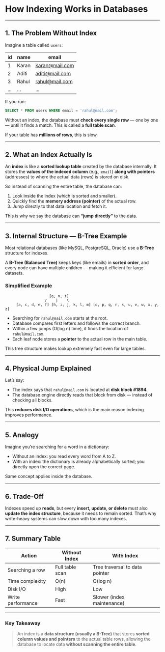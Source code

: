 # How Indexing Works in Databases

---

## 1. The Problem Without Index

Imagine a table called `users`:

| id  | name  | email                                   |
| --- | ----- | --------------------------------------- |
| 1   | Karan | [karan@mail.com](mailto:karan@mail.com) |
| 2   | Aditi | [aditi@mail.com](mailto:aditi@mail.com) |
| 3   | Rahul | [rahul@mail.com](mailto:rahul@mail.com) |
| ... | ...   | ...                                     |

If you run:

```sql
SELECT * FROM users WHERE email = 'rahul@mail.com';
```

Without an index, the database must **check every single row** — one by one — until it finds a match.
This is called a **full table scan**.

If your table has **millions of rows**, this is slow.

---

## 2. What an Index Actually Is

An **index** is like a **sorted lookup table** created by the database internally.
It stores the **values of the indexed column** (e.g., `email`) **along with pointers** (addresses) to where the actual data (rows) is stored on disk.

So instead of scanning the entire table, the database can:

1. Look inside the index (which is sorted and smaller).
2. Quickly find the **memory address (pointer)** of the actual row.
3. Jump directly to that data location and fetch it.

This is why we say the database can **“jump directly”** to the data.

---

## 3. Internal Structure — B-Tree Example

Most relational databases (like MySQL, PostgreSQL, Oracle) use a **B-Tree** structure for indexes.

A **B-Tree (Balanced Tree)** keeps keys (like emails) in **sorted order**, and every node can have multiple children — making it efficient for large datasets.

### Simplified Example

```
                    [g, n, t]
                  /    |    \
     [a, c, d, e, f] [h, i, j, k, l, m] [o, p, q, r, s, u, v, w, x, y, z]
```

* Searching for `rahul@mail.com` starts at the root.
* Database compares first letters and follows the correct branch.
* Within a few jumps (O(log n) time), it finds the location of `rahul@mail.com`.
* Each leaf node stores a **pointer** to the actual row in the main table.

This tree structure makes lookup extremely fast even for large tables.

---

## 4. Physical Jump Explained

Let’s say:

* The index says that `rahul@mail.com` is located at **disk block #1894**.
* The database engine directly reads that block from disk — instead of checking all blocks.

This **reduces disk I/O operations**, which is the main reason indexing improves performance.

---

## 5. Analogy

Imagine you’re searching for a word in a dictionary:

* Without an index: you read every word from A to Z.
* With an index: the dictionary is already alphabetically sorted; you directly open the correct page.

Same concept applies inside the database.

---

## 6. Trade-Off

Indexes speed up **reads**, but every **insert, update, or delete** must also **update the index structure**, because it needs to remain sorted.
That’s why write-heavy systems can slow down with too many indexes.

---

## 7. Summary Table

| Action            | Without Index   | With Index                     |
| ----------------- | --------------- | ------------------------------ |
| Searching a row   | Full table scan | Tree traversal to data pointer |
| Time complexity   | O(n)            | O(log n)                       |
| Disk I/O          | High            | Low                            |
| Write performance | Fast            | Slower (index maintenance)     |

---

### **Key Takeaway**

> An index is a **data structure (usually a B-Tree)** that stores **sorted column values and pointers** to the actual table rows, allowing the database to locate data **without scanning the entire table**.
